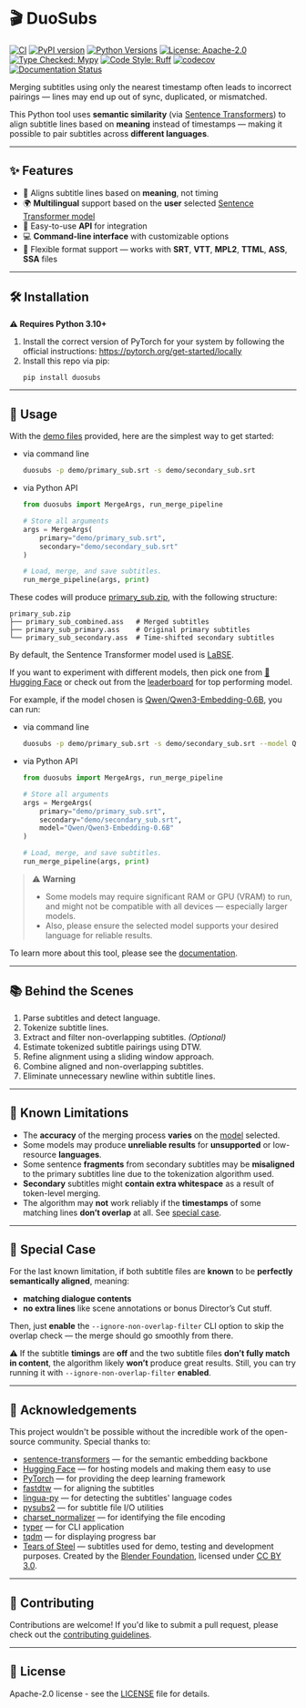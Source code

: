 # 🎬 DuoSubs

[![CI](https://github.com/CK-Explorer/DuoSubs/actions/workflows/ci.yml/badge.svg)](https://github.com/CK-Explorer/DuoSubs/actions/workflows/ci.yml)
[![PyPI version](https://img.shields.io/pypi/v/duosubs.svg)](https://pypi.org/project/duosubs/)
[![Python Versions](https://img.shields.io/pypi/pyversions/duosubs.svg)](https://pypi.org/project/duosubs/)
[![License: Apache-2.0](https://img.shields.io/badge/license-Apache--2.0-blueviolet.svg)](LICENSE)
[![Type Checked: Mypy](https://img.shields.io/badge/type%20checked-mypy-blue)](http://mypy-lang.org/)
[![Code Style: Ruff](https://img.shields.io/badge/code%20style-ruff-blue?logo=python&labelColor=gray)](https://github.com/astral-sh/ruff)
[![codecov](https://codecov.io/gh/CK-Explorer/DuoSubs/branch/main/graph/badge.svg)](https://codecov.io/gh/CK-Explorer/DuoSubs)
[![Documentation Status](https://readthedocs.org/projects/duosubs/badge/?version=latest)](https://duosubs.readthedocs.io/en/latest/?badge=latest)

Merging subtitles using only the nearest timestamp often leads to incorrect pairings
— lines may end up out of sync, duplicated, or mismatched.

This Python tool uses **semantic similarity** 
(via [Sentence Transformers](https://www.sbert.net/)) to align subtitle lines based on 
**meaning** instead of timestamps — making it possible to pair subtitles across 
**different languages**.

---

## ✨ Features

- 📌 Aligns subtitle lines based on **meaning**, not timing
- 🌍 **Multilingual** support based on the **user** selected 
[Sentence Transformer model](https://huggingface.co/models?library=sentence-transformers)
- 🧩 Easy-to-use **API** for integration
- 💻 **Command-line interface** with customizable options
- 📄 Flexible format support — works with **SRT**, **VTT**, **MPL2**, **TTML**, **ASS**, 
**SSA** files

---

## 🛠️ Installation

**⚠️ Requires Python 3.10+**

1. Install the correct version of PyTorch for your system by following the official 
instructions: https://pytorch.org/get-started/locally
2. Install this repo via pip:
    ```bash
    pip install duosubs
    ```

---

## 🚀 Usage

With the [demo files](demo/) provided, here are the simplest way to get started:

- via command line

    ```bash
    duosubs -p demo/primary_sub.srt -s demo/secondary_sub.srt
    ```

- via Python API

    ```python
    from duosubs import MergeArgs, run_merge_pipeline

    # Store all arguments
    args = MergeArgs(
        primary="demo/primary_sub.srt",
        secondary="demo/secondary_sub.srt"
    )

    # Load, merge, and save subtitles.
    run_merge_pipeline(args, print)
    ```

These codes will produce [primary_sub.zip](demo/primary_sub.zip), with the following structure:

```text
primary_sub.zip
├── primary_sub_combined.ass   # Merged subtitles
├── primary_sub_primary.ass    # Original primary subtitles
└── primary_sub_secondary.ass  # Time-shifted secondary subtitles
```

By default, the Sentence Transformer model used is 
[LaBSE](https://huggingface.co/sentence-transformers/LaBSE).

If you want to experiment with different models, then pick one from
[🤗 Hugging Face](https://huggingface.co/models?library=sentence-transformers) 
or check out from the
[leaderboard](https://huggingface.co/spaces/mteb/leaderboard)
for top performing model.

For example, if the model chosen is 
[Qwen/Qwen3-Embedding-0.6B](https://huggingface.co/Qwen/Qwen3-Embedding-0.6B), 
you can run:

- via command line

    ```bash
    duosubs -p demo/primary_sub.srt -s demo/secondary_sub.srt --model Qwen/Qwen3-Embedding-0.6B
    ```

- via Python API

    ```python
    from duosubs import MergeArgs, run_merge_pipeline

    # Store all arguments
    args = MergeArgs(
        primary="demo/primary_sub.srt",
        secondary="demo/secondary_sub.srt",
        model="Qwen/Qwen3-Embedding-0.6B"
    )

    # Load, merge, and save subtitles.
    run_merge_pipeline(args, print)
    ```

> ⚠️ **Warning**  
> - Some models may require significant RAM or GPU (VRAM) to run, and might not be compatible with all devices — especially larger models. 
> - Also, please ensure the selected model supports your desired language for reliable results.

To learn more about this tool, please see the 
[documentation](https://duosubs.readthedocs.io/en/latest/).

---

## 📚 Behind the Scenes

1. Parse subtitles and detect language.
2. Tokenize subtitle lines.
3. Extract and filter non-overlapping subtitles. *(Optional)*
4. Estimate tokenized subtitle pairings using DTW.
5. Refine alignment using a sliding window approach.
6. Combine aligned and non-overlapping subtitles.
7. Eliminate unnecessary newline within subtitle lines.

---

## 🚫 Known Limitations

- The **accuracy** of the merging process **varies** on the 
[model](https://huggingface.co/models?library=sentence-transformers) selected.
- Some models may produce **unreliable results** for **unsupported** or low-resource **languages**.
- Some sentence **fragments** from secondary subtitles may be **misaligned** to the 
primary subtitles line due to the tokenization algorithm used.
- **Secondary** subtitles might **contain extra whitespace** as a result of token-level merging.
- The algorithm may **not** work reliably if the **timestamps** of some matching lines
**don’t overlap** at all. See [special case](#-special-case).

---

## 🧩 Special Case

For the last known limitation, if both subtitle files are **known** to be 
**perfectly semantically aligned**, meaning:

* **matching dialogue contents**
* **no extra lines** like scene annotations or bonus Director’s Cut stuff.

Then, just **enable** the `--ignore-non-overlap-filter` CLI option to skip the overlap check — the 
merge should go smoothly from there.

⚠️ If the subtitle **timings** are **off** and the two subtitle files 
**don’t fully match in content**, the algorithm likely **won’t** produce great results. Still, 
you can try running it with `--ignore-non-overlap-filter` **enabled**.

---

## 🙏 Acknowledgements

This project wouldn't be possible without the incredible work of the open-source community. 
Special thanks to:

- [sentence-transformers](https://github.com/UKPLab/sentence-transformers) — for the semantic 
embedding backbone
- [Hugging Face](https://huggingface.co/) — for hosting models and making them easy to use
- [PyTorch](https://pytorch.org/) — for providing the deep learning framework
- [fastdtw](https://github.com/slaypni/fastdtw) — for aligning the subtitles
- [lingua-py](https://github.com/pemistahl/lingua-py) — for detecting the subtitles' language codes
- [pysubs2](https://github.com/tkarabela/pysubs2) — for subtitle file I/O utilities
- [charset_normalizer](https://github.com/jawah/charset_normalizer) — for identifying the file 
encoding
- [typer](https://github.com/fastapi/typer) — for CLI application
- [tqdm](https://github.com/tqdm/tqdm) — for displaying progress bar
- [Tears of Steel](https://mango.blender.org/) — subtitles used for demo, testing and development 
purposes. Created by the 
[Blender Foundation](https://mango.blender.org/), licensed under 
[CC BY 3.0](http://creativecommons.org/licenses/by/3.0/).

---

## 🤝 Contributing

Contributions are welcome! If you'd like to submit a pull request, please check out the
 [contributing guidelines](CONTRIBUTING.md).

---

## 🔑 License

Apache-2.0 license - see the [LICENSE](LICENSE) file for details.
